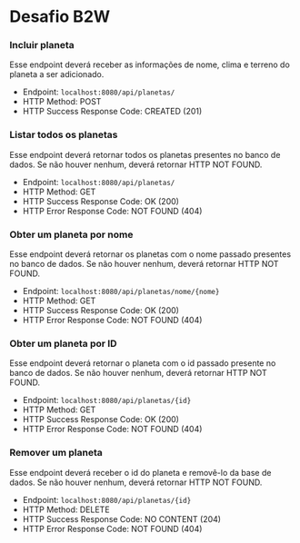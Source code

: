 # Desafio B2W

### Incluir planeta

Esse endpoint deverá receber as informações de nome, clima e terreno do planeta a ser adicionado.

* Endpoint: `localhost:8080/api/planetas/`
* HTTP Method: POST
* HTTP Success Response Code: CREATED (201)

### Listar todos os planetas

Esse endpoint deverá retornar todos os planetas presentes no banco de dados. Se não houver nenhum, deverá retornar HTTP NOT FOUND.

* Endpoint: `localhost:8080/api/planetas/`
* HTTP Method: GET
* HTTP Success Response Code: OK (200)
* HTTP Error Response Code: NOT FOUND (404)


### Obter um planeta por nome

Esse endpoint deverá retornar os planetas com o nome passado presentes no banco de dados. Se não houver nenhum, deverá retornar HTTP NOT FOUND.

* Endpoint: `localhost:8080/api/planetas/nome/{nome}`
* HTTP Method: GET
* HTTP Success Response Code: OK (200)
* HTTP Error Response Code: NOT FOUND (404)


### Obter um planeta por ID

Esse endpoint deverá retornar o planeta com o id passado presente no banco de dados. Se não houver nenhum, deverá retornar HTTP NOT FOUND.

* Endpoint: `localhost:8080/api/planetas/{id}`
* HTTP Method: GET
* HTTP Success Response Code: OK (200)
* HTTP Error Response Code: NOT FOUND (404)


### Remover um planeta

Esse endpoint deverá receber o id do planeta e removê-lo da base de dados. Se não houver nenhum, deverá retornar HTTP NOT FOUND.

* Endpoint: `localhost:8080/api/planetas/{id}`
* HTTP Method: DELETE
* HTTP Success Response Code: NO CONTENT (204)
* HTTP Error Response Code: NOT FOUND (404)